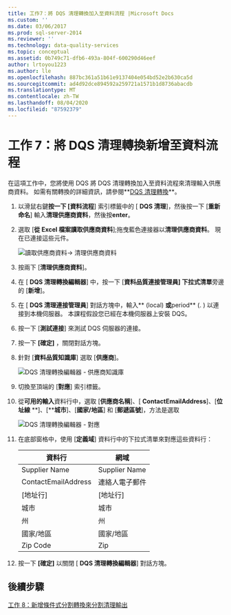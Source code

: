 ```yaml
---
title: 工作7：將 DQS 清理轉換加入至資料流程 |Microsoft Docs
ms.custom: ''
ms.date: 03/06/2017
ms.prod: sql-server-2014
ms.reviewer: ''
ms.technology: data-quality-services
ms.topic: conceptual
ms.assetid: 0b749c71-dfb6-493a-804f-600290d46eef
author: lrtoyou1223
ms.author: lle
ms.openlocfilehash: 887bc361a51b61e9137404e054bd52e2b630ca5d
ms.sourcegitcommit: ad4d92dce894592a259721a1571b1d8736abacdb
ms.translationtype: MT
ms.contentlocale: zh-TW
ms.lasthandoff: 08/04/2020
ms.locfileid: "87592379"
---
```

# <a name="task-7-adding-dqs-cleansing-transform-to-the-data-flow"></a>工作 7：將 DQS 清理轉換新增至資料流程
  在這項工作中，您將使用 DQS 將 DQS 清理轉換加入至資料流程來清理輸入供應商資料。 如需有關轉換的詳細資訊，請參閱**[DQS 清理轉換](https://msdn.microsoft.com/library/ee677619.aspx)**。  
  
1.  以滑鼠右鍵**按一下 [資料流程**] 索引標籤中的 [ **DQS 清理**]，然後按一下 [**重新命名**] 輸入**清理供應商資料**，然後按**enter**。  
  
2.  選取 [**從 Excel 檔案讀取供應商資料**];拖曳藍色連接器以**清理供應商資料**。 現在已連接這些元件。  
  
     ![讀取供應商資料-> 清理供應商資料](../../2014/tutorials/media/et-addingdqscleansingtransformtothedataflow-01.jpg "讀取供應商資料-> 清理供應商資料")  
  
3.  按兩下 [**清理供應商資料**]。  
  
4.  在 [ **DQS 清理轉換編輯器**] 中，按一下 [**資料品質連接管理員] 下拉式清單**旁邊的 [**新增**]。  
  
5.  在 [ **DQS 清理連接管理員**] 對話方塊中，輸入** (local) **或**period** (. ) 以連接到本機伺服器。 本課程假設您已經在本機伺服器上安裝 DQS。  
  
6.  按一下 [**測試連接**] 來測試 DQS 伺服器的連接。  
  
7.  按一下 **[確定]** ，關閉對話方塊。  
  
8.  針對 [**資料品質知識庫**] 選取 [**供應商**]。  
  
     ![DQS 清理轉換編輯器 - 供應商知識庫](../../2014/tutorials/media/et-addingdqscleansingtransformtothedataflow-02.jpg "DQS 清理轉換編輯器 - 供應商知識庫")  
  
9. 切換至頂端的 [**對應**] 索引標籤。  
  
10. 從**可用的輸入**資料行中，選取 [**供應商名稱**]、[ **ContactEmailAddress**]、[**位址線** **]、[****城市**]、[**國家/地區**] 和 [**郵遞區號**]，方法是選取  
  
     ![DQS 清理轉換編輯器 - 對應](../../2014/tutorials/media/et-addingdqscleansingtransformtothedataflow-03.jpg "DQS 清理轉換編輯器 - 對應")  
  
11. 在底部窗格中，使用 [**定義域**] 資料行中的下拉式清單來對應這些資料行：  
  
    |資料行|網域|  
    |------------|------------|  
    |Supplier Name|Supplier Name|  
    |ContactEmailAddress|連絡人電子郵件|  
    |[地址行]|[地址行]|  
    |城市|城市|  
    |州|州|  
    |國家/地區|國家/地區|  
    |Zip Code|Zip|  
  
12. 按一下 **[確定]** 以關閉 [ **DQS 清理轉換編輯器**] 對話方塊。  
  
## <a name="next-step"></a>後續步驟  
 [工作 8：新增條件式分割轉換來分割清理輸出](../../2014/tutorials/task-8-adding-conditional-split-transform-to-split-cleansing-output.md)  
  
  
